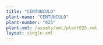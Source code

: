 ```yaml
---
title: "CENTUNCULO"
plant-name: "CENTUNCULO"
plant-number: "025"
plant-xml: /assets/xml/plant025.xml
layout: single-xml
---
```

